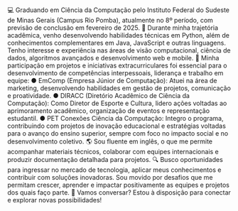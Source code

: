 💻 Graduando em Ciência da Computação pelo Instituto Federal do Sudeste de Minas Gerais (Campus Rio Pomba), atualmente no 8º período, com previsão de conclusão em fevereiro de 2025.
🚀 Durante minha trajetória acadêmica, venho desenvolvendo habilidades técnicas em Python, além de conhecimentos complementares em Java, JavaScript e outras linguagens. Tenho interesse e experiência nas áreas de visão computacional, ciência de dados, algoritmos avançados e desenvolvimento web e mobile.
🎯 Minha participação em projetos e iniciativas extracurriculares foi essencial para o desenvolvimento de competências interpessoais, liderança e trabalho em equipe:
●	EmComp (Empresa Júnior de Computação): Atuei na área de marketing, desenvolvendo habilidades em gestão de projetos, comunicação e proatividade.
●	DIRACC (Diretório Acadêmico de Ciência da Computação): Como Diretor de Esporte e Cultura, lidero ações voltadas ao aprimoramento acadêmico, organização de eventos e representação estudantil.
●	PET Conexões Ciência da Computação: Integro o programa, contribuindo com projetos de inovação educacional e estratégias voltadas para o avanço do ensino superior, sempre com foco no impacto social e no desenvolvimento coletivo.
🌎 Sou fluente em inglês, o que me permite acompanhar materiais técnicos, colaborar com equipes internacionais e produzir documentação detalhada para projetos.
🔍 Busco oportunidades para ingressar no mercado de tecnologia, aplicar meus conhecimentos e contribuir com soluções inovadoras. Sou movido por desafios que me permitam crescer, aprender e impactar positivamente as equipes e projetos dos quais faço parte.
📩 Vamos conversar? Estou à disposição para conectar e explorar novas possibilidades!

